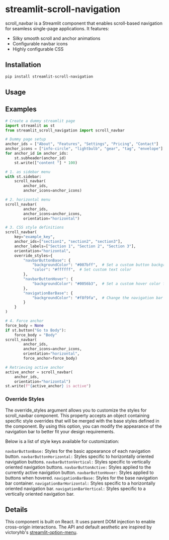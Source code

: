 # streamlit-scroll-navigation

scroll_navbar is a Streamlit component that
enables scroll-based navigation for
seamless single-page applications. It features:

- Silky smooth scroll and anchor animations
- Configurable navbar icons
- Highly configurable CSS

## Installation

```sh
pip install streamlit-scroll-navigation
```

## Usage


## Examples

```python
# Create a dummy streamlit page 
import streamlit as st
from streamlit_scroll_navigation import scroll_navbar

# Dummy page setup
anchor_ids = ["About", "Features", "Settings", "Pricing", "Contact"]
anchor_icons = ["info-circle", "lightbulb", "gear", "tag", "envelope"]
for anchor_id in anchor_ids:
    st.subheader(anchor_id)
    st.write(["content "] * 100)

# 1. as sidebar menu
with st.sidebar:
    scroll_navbar(
        anchor_ids,
        anchor_icons=anchor_icons)

# 2. horizontal menu
scroll_navbar(
        anchor_ids,
        anchor_icons=anchor_icons,
        orientation="horizontal")

# 3. CSS style definitions
scroll_navbar(
    key="example_key",
    anchor_ids=["section1", "section2", "section3"],
    anchor_labels=["Section 1", "Section 2", "Section 3"],
    orientation="horizontal",
    override_styles={
        "navbarButtonBase": {
            "backgroundColor": "#007bff",  # Set a custom button background color
            "color": "#ffffff",  # Set custom text color
        },
        "navbarButtonHover": {
            "backgroundColor": "#0056b3",  # Set a custom hover color for the buttons
        },
        "navigationBarBase": {
            "backgroundColor": "#f8f9fa",  # Change the navigation bar background color
        }
    }
)

# 4. Force anchor
force_body = None
if st.button("Go to Body"):
    force_body = "Body"
scroll_navbar(
        anchor_ids,
        anchor_icons=anchor_icons,
        orientation="horizontal",
        force_anchor=force_body)

# Retrieving active anchor
active_anchor = scroll_navbar(
    anchor_ids,
    orientation="horizontal")
st.write(f"{active_anchor} is active")
```

### Override Styles
The override_styles argument allows you to customize the styles for scroll_navbar component. This property accepts an object containing specific style overrides that will be merged with the base styles defined in the component. By using this option, you can modify the appearance of the navigation bar to better fit your design requirements.

Below is a list of style keys available for customization:

`navbarButtonBase:` Styles for the basic appearance of each navigation button.
`navbarButtonHorizontal:` Styles specific to horizontally oriented navigation buttons.
`navbarButtonVertical:` Styles specific to vertically oriented navigation buttons.
`navbarButtonActive:` Styles applied to the currently active navigation button.
`navbarButtonHover:` Styles applied to buttons when hovered.
`navigationBarBase:` Styles for the base navigation bar container.
`navigationBarHorizontal:` Styles specific to a horizontally oriented navigation bar.
`navigationBarVertical:` Styles specific to a vertically oriented navigation bar.

## Details
This component is built on React.
It uses parent DOM injection to enable cross-origin interactions.
The API and default aesthetic are inspired by victoryhb's [streamlit-option-menu](https://github.com/victoryhb/streamlit-option-menu).
